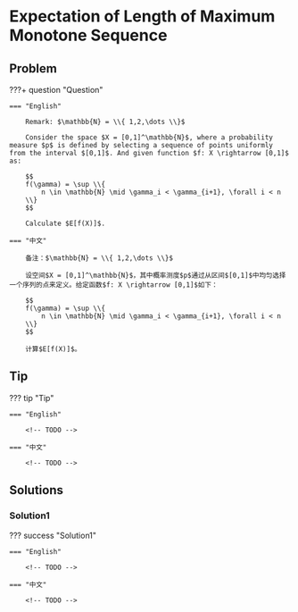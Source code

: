 # Expectation of Length of Maximum Monotone Sequence

## Problem

???+ question "Question"

    === "English"

        Remark: $\mathbb{N} = \\{ 1,2,\dots \\}$

        Consider the space $X = [0,1]^\mathbb{N}$, where a probability measure $p$ is defined by selecting a sequence of points uniformly from the interval $[0,1]$. And given function $f: X \rightarrow [0,1]$ as:

        $$
        f(\gamma) = \sup \\{
            n \in \mathbb{N} \mid \gamma_i < \gamma_{i+1}, \forall i < n
        \\}
        $$

        Calculate $E[f(X)]$.

    === "中文"

        备注：$\mathbb{N} = \\{ 1,2,\dots \\}$

        设空间$X = [0,1]^\mathbb{N}$，其中概率测度$p$通过从区间$[0,1]$中均匀选择一个序列的点来定义。给定函数$f: X \rightarrow [0,1]$如下：

        $$
        f(\gamma) = \sup \\{
            n \in \mathbb{N} \mid \gamma_i < \gamma_{i+1}, \forall i < n
        \\}
        $$

        计算$E[f(X)]$。

## Tip

??? tip "Tip"

    === "English"

        <!-- TODO -->

    === "中文"

        <!-- TODO -->


## Solutions

### Solution1
??? success "Solution1"

    === "English"

        <!-- TODO -->

    === "中文"

        <!-- TODO -->

